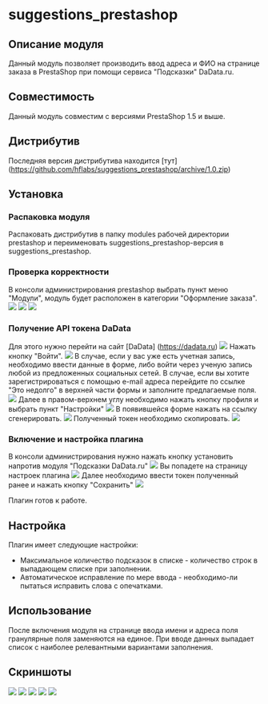 suggestions_prestashop
======================

Описание модуля
---------------

Данный модуль позволяет производить ввод адреса и ФИО на странице заказа в PrestaShop при помощи сервиса "Подсказки" DaData.ru.

Совместимость
-------------

Данный модуль совместим с версиями PrestaShop 1.5 и выше.

Дистрибутив
-----------

Последняя версия дистрибутива находится [тут] (https://github.com/hflabs/suggestions_prestashop/archive/1.0.zip)

Установка
---------
### Распаковка модуля
Распаковать дистрибутив в папку modules рабочей директории prestashop и переименовать suggestions_prestashop-версия в suggestions_prestashop.
### Проверка корректности
В консоли администрирования prestashop выбрать пункт меню "Модули", модуль будет расположен в категории "Оформление заказа".
![](docs/dadata-prestashop-admin.png)
![](docs/dadata-prestashop-plugins.png)
![](docs/dadata-prestashop-plugins-install.png)
### Получение API токена DaData
Для этого нужно перейти на сайт [DaData] (https://dadata.ru)
![](docs/dadata-home.png)
Нажать кнопку "Войти".
![](docs/dadata-login.png)
В случае, если у вас уже есть учетная запись, необходимо ввести данные в форме, либо войти через ученую запись любой из предложенных социальных сетей.
В случае, если вы хотите зарегистрироваться с помощью e-mail адреса перейдите по ссылке "Это недолго" в верхней части формы и заполните предлагаемые поля.
![](docs/dadata-new.png)
Далее в правом-верхнем углу необходимо нажать кнопку профиля и выбрать пункт "Настройки"
![](docs/dadata-menu.png)
В появившейся форме нажать на ссылку сгенерировать.
![](docs/dadata-settings-initial.png)
Полученный токен необходимо скопировать.
![](docs/dadata-settings-initial.png)
### Включение и настройка плагина
В консоли администрирования нужно нажать кнопку установить напротив модуля "Подсказки DaData.ru"
![](docs/dadata-prestashop-plugins-install.png)
Вы попадете на страницу настроек плагина
![](docs/dadata-prestashop-plugins-settings-initia.png)
Далее необходимо ввести токен полученный ранее и нажать кнопку "Сохранить"
![](docs/dadata-prestashop-plugins-settings-edited.png)

Плагин готов к работе.

Настройка
---------

Плагин имеет следующие настройки:
* Максимальное количество подсказок в списке - количество строк в выпадающем списке при заполнении.
* Автоматическое исправление по мере ввода - необходимо-ли пытаться исправить слова с опечатками.

Использование
-------------

После включения модуля на странице ввода имени и адреса поля гранулярные поля заменяются на единое. При вводе данных выпадает список с наиболее релевантными вариантами заполнения. 

Скриншоты
---------
![](docs/dadata-prestashop-demo-1.png)
![](docs/dadata-prestashop-demo-2.png)
![](docs/dadata-prestashop-demo-3.png)
![](docs/dadata-prestashop-demo-4.png)
![](docs/dadata-prestashop-demo-5.png)

